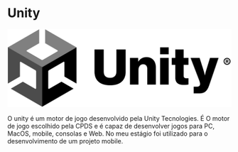 # Unity

![Unity logo](../../.gitbook/assets/unity.png)

O unity é um motor de jogo desenvolvido pela Unity Tecnologies. É O motor de jogo escolhido pela CPDS e é capaz de desenvolver jogos para PC, MacOS, mobile, consolas e Web. No meu estágio foi utilizado para o desenvolvimento de um projeto mobile.
